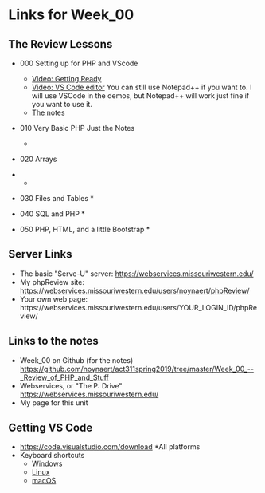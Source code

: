 # Links for Week_00

## The Review Lessons

* 000 Setting up for PHP and VScode
  * [Video: Getting Ready](https://mwsu.hosted.panopto.com/Panopto/Pages/Viewer.aspx?id=79849168-4f47-40aa-8ab7-a9c50058bc9b)
  * [Video: VS Code editor](https://mwsu.hosted.panopto.com/Panopto/Pages/Viewer.aspx?id=a63d9048-5907-4c7e-bdac-a9c50058bcba) You can still use Notepad++ if you want to.  I will use VSCode in the demos, but Notepad++ will work just fine if you want to use it.  
  * [The notes](https://github.com/noynaert/act311spring2019/blob/master/Week_00_--_Review_of_PHP_and_Stuff/000_SettingUpForPHP.md)
* 010 Very Basic PHP Just the Notes

  * 
* 020 Arrays
* * 
* 030 Files and Tables
  *
* 040 SQL and PHP
  *
* 050 PHP, HTML, and a little Bootstrap
  *

## Server Links

* The basic "Serve-U" server: https://webservices.missouriwestern.edu/
* My phpReview site: https://webservices.missouriwestern.edu/users/noynaert/phpReview/
* Your own web page: https&#58;//webservices.missouriwestern.edu/users/YOUR_LOGIN_ID/phpReview/

## Links to the notes

* Week_00 on Github (for the notes) https://github.com/noynaert/act311spring2019/tree/master/Week_00_--_Review_of_PHP_and_Stuff
* Webservices, or "The P: Drive" https://webservices.missouriwestern.edu/
* My page for this unit

## Getting VS Code

* https://code.visualstudio.com/download
  *All platforms
* Keyboard shortcuts
  * [Windows](https://code.visualstudio.com/shortcuts/keyboard-shortcuts-windows.pdf)
  * [Linux](https://code.visualstudio.com/shortcuts/keyboard-shortcuts-linux.pdf)
  * [macOS](https://code.visualstudio.com/shortcuts/keyboard-shortcuts-macos.pdf)
